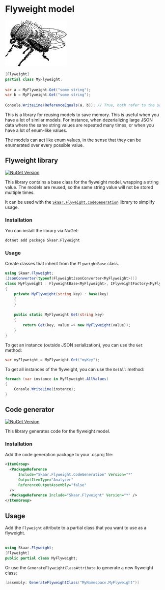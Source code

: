 Flyweight model
===

<img alt="icon" style="width: 200px;" src="./resources/logo.svg" />

```csharp
[Flyweight]
partial class MyFlyweight;

var a = MyFlyweight.Get("some string");
var b = MyFlyweight.Get("some string");

Console.WriteLine(ReferenceEquals(a, b)); // True, both refer to the same instance
```

This is a library for reusing models to save memory.
This is useful when you have a lot of similar models. For instance, when dezerializing large JSON data
where the same string values are repeated many times, or when you have a lot of enum-like values.

The models can act like enum values, in the sense that
they can be enumerated over every possible value.

## Flyweight library

[![NuGet Version](https://img.shields.io/nuget/v/Skaar.Flyweight.svg)](https://www.nuget.org/packages/Skaar.Flyweight) 

This library contains a base class for the flyweight model, wrapping a string value.
The models are reused, so the same string value will not be stored multiple times.

It can be used with the [`Skaar.Flyweight.CodeGeneration`](#code-generator) library to simplify usage.

### Installation

You can install the library via NuGet:

```bash
dotnet add package Skaar.Flyweight
```

### Usage

Create classes that inherit from the `FlyweightBase` class.

```csharp
using Skaar.Flyweight;
[JsonConverter(typeof(FlyweightJsonConverter<MyFlyweight>))]
class MyFlyweight : FlyweightBase<MyFlyweight>, IFlyweightFactory<MyFlyweight, string>
{
    private MyFlyweight(string key) : base(key)
    {
    }

    public static MyFlyweight Get(string key)
    {
        return Get(key, value => new MyFlyweight(value));
    }
}
```

To get an instance (outside JSON serialization), you can use the `Get` method:

```csharp
var myFlyweight = MyFlyweight.Get("myKey");
```

To get all instances of the flyweight, you can use the `GetAll` method:

```csharp
foreach (var instance in MyFlyweight.AllValues)
{
    Console.WriteLine(instance);
}
```

## Code generator

[![NuGet Version](https://img.shields.io/nuget/v/Skaar.Flyweight.CodeGeneration.svg)](https://www.nuget.org/packages/Skaar.Flyweight.CodeGeneration) 

This library generates code for the flyweight model.

### Installation

Add the code generation package to your .csproj file:

```xml
<ItemGroup>
  <PackageReference 
      Include="Skaar.Flyweight.CodeGeneration" Version="*"
      OutputItemType="Analyzer"
      ReferenceOutputAssembly="false"
  />
  <PackageReference Include="Skaar.Flyweight" Version="*" />
</ItemGroup>
```

## Usage

Add the `Flyweight` attribute to a partial class that you want to use as a flyweight.

```csharp

using Skaar.Flyweight;
[Flyweight] 
public partial class MyFlyweight;
```

Or use the `GenerateFlyweightClassAttribute` to generate a new flyweight class;

```csharp
[assembly: GenerateFlyweightClass("MyNamespace.MyFlyweight")]
```
